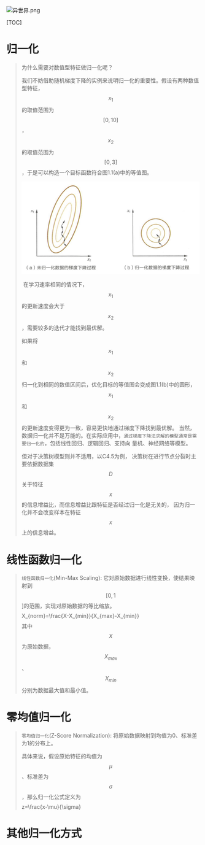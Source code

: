 ![异世界.png](https://upload-images.jianshu.io/upload_images/15675864-e39212ac990782cf.png?imageMogr2/auto-orient/strip%7CimageView2/2/w/1240)

[TOC]

# 归一化

>为什么需要对数值型特征做归一化呢？
>
>我们不妨借助随机梯度下降的实例来说明归一化的重要性。假设有两种数值型特征，$$x_1$$的取值范围为$$[0,10]$$，$$x_2$$的取值范围为$$[0,3]$$，于是可以构造一个目标函数符合图1.1(a)中的等值图。
>
>![1570006953459](res/Machine%20Learning%20Base/1570006953459.png)
>
>​    在学习速率相同的情况下，$$x_1$$的更新速度会大于$$x_2$$，需要较多的迭代才能找到最优解。
>
>如果将$$x_1$$和$$x_2$$归一化到相同的数值区间后，优化目标的等值图会变成图1.1(b)中的圆形，$$x_1$$和$$x_2$$的更新速度变得更为一致，容易更快地通过梯度下降找到最优解。
>当然，数据归一化并不是万能的。在实际应用中，`通过梯度下降法求解的模型通常是需要归一化的`，包括线性回归、逻辑回归、支持向 量机、神经网络等模型。
>
>但对于决策树模型则并不适用，以C4.5为例， 决策树在进行节点分裂时主要依据数据集$$D$$关于特征$$x$$的信息增益比，而信息增益比跟特征是否经过归一化是无关的， 因为归一化并不会改变样本在特征$$x$$上的信息增益。
>
>

# 线性函数归一化

>`线性函数归一化`(Min-Max Scaling): 它对原始数据进行线性变换，使结果映射到$$[0,1$$]的范围，实现对原始数据的等比缩放。
>$$$$
>X_{norm}=\frac{X-X_{min}}{X_{max}-X_{min}}
>$$$$
>其中$$X$$为原始数据，$$X_{max}$$、$$X_{min}$$分别为数据最大值和最小值。
>   

# 零均值归一化

>`零均值归一化`(Z-Score Normalization): 将原始数据映射到均值为0、标准差为1的分布上。
>
>具体来说，假设原始特征的均值为$$\mu$$、标准差为$$\sigma$$，那么归一化公式定义为
>$$$$
>z=\frac{x-\mu}{\sigma}
>$$$$
>

# 其他归一化方式

>
>
>









